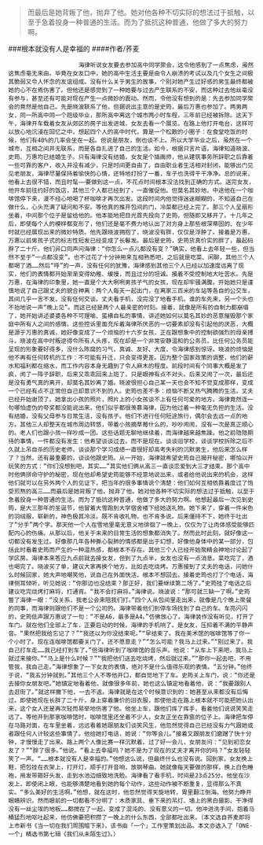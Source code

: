 > 而最后是她背叛了他，抛弃了他。她对他各种不切实际的想法过于抵触，以至于急着投身一种普通的生活。而为了抵抗这种普通，他做了多大的努力啊。

###根本就没有人是幸福的
####作者/荞麦

						海律听说女友要去参加高中同学聚会，这令他感到了一点焦虑，虽然这焦虑毫无来由。毕竟在女友口中，她的高中生活主要是由令人崩溃的考试以及几个女生之间极其脆弱又令人怀念的友谊组成。没有什么关于男生的故事，个别对她产生过好感的男生最终都被她的心不在焉伤害了。但他还是感觉到了一种她要与过去产生联系的不安，而这种过去他丝毫没有参与，甚至还有可能对现在产生一点微妙的震动。然而，令他没有想到的是：先去参加同学聚会的竟然是他自己。先是晓波联系了他，但据说出主意的是史筠，最后万惠也参加了。两男两女，同一所高中同一个班级毕业，那所高中离这个城市两小时车程，三年前已经被拆除。这天下午，海律开车载着女友从郊区的房子出发进城，女友去看一个展览。在路上他打开电台，这样可以放心地沉浸在回忆之中，想起四个人的高中时代，算是一个松散的小圈子：在食堂吃饭的时候，他们有40%的几率会坐在一起。但说是朋友，倒也谈不上。所以大学毕业之后，虽然在一个城市，互相之间并无联系，而是各自扎进了自己的生活。如今，根据只言片语，海律知道晓波、史筠、万惠均已结婚生子。只有海律没有结婚，女友是个插画师，他从建筑事务所辞职之后靠着一些可靠的客户，收入并没有减少，只是时间更自由了。自由职业者生活相对封闭，能够出门见见老朋友，海律尽量保持着愉快的心情，还特地打扮了一番，车子也洗得干干净净。总的说来，他看上去很不错，而且时髦——要做到这一点，不花点时间根本没法找到正确的方式。送完女友，他开车前往约好的饭店，其他三个人都已经到了，一直催促他。但莫名其妙地，中途他在一个咖啡馆停下来，漫不经心地喝了杯咖啡才再次出发。这段时间内他觉得迷迷糊糊的，不知道自己在做什么，心头充满了疑问和不安。等他真的推开包间的门，冷菜都已经上完了。那三个人呈扇形坐着，中间那个位子是留给他的。他本能地把目光首先投向了史筠，但随即又移开了。十几年之后，即使每个人的模样都变形了，他们还是毫不费力地认出了对方身上那些根深蒂固的、在少年时就已经展现出来的微妙特质。他先跟晓波拥抱了，晓波没有胖，仅仅是浮肿了。接着是万惠，万惠以前男孩子式的标志性短发已经变成了长鬈发。最后是史筠，史筠货真价实的胖了，最起码胖了二十斤。他们异口同声问海律：“你怎么一点儿都没有变？”确实，他看上去年轻一些，但当然不至于“一点都没变”。也不过花了十分钟用来互相熟悉吧，之后就是吃菜、闲聊，其他三个人都喝了酒……然后“呼”的一声，没有任何的犹豫，海律感到其他三个人已经以加速度远离了现实，他们的表情都开始渐渐变得幼稚、缓慢，而且过分的坦诚。接着不受控制地大吐苦水。先是万惠，在海律的印象里，她一直是个大大咧咧男孩子气的女孩，现在却牢骚满腹。开始她只是谨慎地说了自己跟丈夫的貌合神离：两个人每天一起出门，在离家三百米的车站等各自的公交车，其间几乎一言不发，没有任何交谈。丈夫看手机，没完没了地看手机。谁的车先来，另一个头也不抬地说一声“晚上见”。而这已经是两个人最亲密的时刻。接着，就像是所有的自制力都崩塌了，她开始讲述婆婆各种不可理喻、蛮横自私的事情，讲述她如何以莫名其妙的恶意摧毁那个家庭中所有人之间的感情。这些控诉里面充斥着海律所厌恶的一切要素却没有引起他的厌恶，大概是源于万惠的真诚，她好像变成了一个烦恼的十六岁女孩，正在跟想象中的控制欲强烈的母亲搏斗。晓波在高中时叛逆得令所有人头疼，现在却是一个非常安静温和的公务员，比任何公务员能呈现的形象要好得多，没什么陈腐的习气，真诚、友好、大度，令海律感到惊讶。晓波的烦恼是他不再有任何转机的工作：不可能有升迁，只会变得更差。因为整个国家政策的调整，他们的薪水和福利都在缩水，而工作内容本身无趣到了令人麻木的程度。前段时间有个同事大概是发了疯，闹了一阵子辞职，后来又乖乖回来上班了，只是眼神有点不对头。后来又闹了一次，最后还是没有勇气真的离开，却莫名其妙离了婚。晓波很担心自己某一天也会不知不觉变成那样，变成一个已经有点不正常但自己却意识不到的人。史筠也差不多：烦恼不断又热气腾腾的生活。丈夫已经开始谢顶了。她拿出小孩的照片，照片上的小女孩谈不上有任何可爱的地方。海律竟然连一句哪怕虚伪的夸奖都没能说出来。他们似乎都很羡慕海律，因为他过着一种毫无负担的生活。没有结婚，没有父母参与日常生活，没有孩子。他们不进行任何短途旅行，偶尔会去远一点的地方。其他三人却整天在城市周边转悠，带着小孩摘草莓什么的，吵吵闹闹，没有一次是真正顺心的。老人们也跟小孩一样吵成一团。这些话题无聊地继续着，而海律越来越焦躁。他之前隐隐期待的事情，一件都没有发生：他希望谈谈过去，而不是现在。谈谈旧学校，谈谈学校拆除之后不久就上吊自杀的历史老师，谈谈那个学习成绩一直很好却高考失利的沉默男生，他后来怎么样了？当然，还有最重要的，谈谈他跟史筠。从一开始，海律就希望史筠自己揭开秘密，哪怕以开玩笑的方式：“你们没想到吧，其实……”其实他们俩从高三一直谈恋爱到大三才结束。那个高中时他俩拼命守护的秘密，现在他却希望史筠能够不经意地说出来，或者给他说出来的机会，这样他们就可以在另外两个人的见证下，把当年的很多事情说个清楚：他们如何互相依靠着度过了饱受煎熬的高三……而最后是她背叛了他，抛弃了他。她对他各种不切实际的想法过于抵触，以至于急着投身一种普通的生活。而为了抵抗这种普通，他做了多大的努力啊。他想起最后一次见到史筠，是大三那年的圣诞节，他冒着大雪跑到大学宿舍楼下给她送礼物。她下来了，穿着一件米色的羽绒服，崭新的，神色极其冷淡。既不肯收礼物，也不肯多说。后来僵持不下，她终于吐出了“分手”两个字。那天他一个人在雪地里毫无意义地徘徊了一晚上，仅仅为了让肉体感受能够匹配内心的伤痛。从那以后，他关于未来的日常生活的想象都消失了。然而此时此刻，就好像这一切都没有发生过。好像那几年各种撕心裂肺的情感都是出于幻想，好像他身体中的某一部分，包括此时看着史筠而产生的一种温热感，都根本不存在。其他三个人已经开始聚精会神地讨论起了学区房。海律本来答应九点前就去接女友，但到了九点半，女友也没有一点消息。菜吃完了，酒也喝完了。晓波买了单，建议大家再换个地方，比如去吃烧烤。万惠接到了丈夫的电话，问她什么时候回家，她大声地嘲笑他，说自己在外面快活，根本不想回去。接着史筠也打了个电话，海律侧耳倾听，听见她说：“你那边也没结束？那正好，我们要继续第二场了。”史筠挂了电话之后建议吃完烧烤打麻将，打通宵。“我不会打麻将。”海律说。晓波说：“那可就三缺一了啊。”史筠瞥了海律一眼：“没关系，我老公会来陪我们打。”四个人从包间里走出来，就像是几个晚上聚餐的同事，而海律则跟他们不是一个公司的。海律带着他们到停车场找到了自己的车。车亮闪闪的，史筠低声跟万惠说了一句：“不是A6，最多是A4。”仿佛放心了。海律装作没有听见，打开了车门。就在他们全部上了车，正要启动的时候，海律的手机响了。是女友，压抑着不满的平静声音。“果然把我给忘记了？”“我还以为你没结束呢。”“早结束了。我在美术馆的咖啡馆等了你一个小时了。现在连咖啡馆都要关门了。还不愿意走？”“怎么可能？我马上过来。”“别过来了。我自己打车走……我已经打到车了。”但海律听到了咖啡馆的音乐声。他说：“从车上下来吧，我马上就过来接你。”“马上是什么时候？”“我把他们送去吃烧烤，然后就过来。”“那你一起去吧，不用管我，我自己走。”海律想象了一下女友的表情，绝对不是什么值得乐观的表情。“五分钟。”他终于说，“我五分钟就到。”其他三个人不等他开口，都自觉地下了车。史筠关上车门，说：“你还是去接你女朋友吧。”她镇定地看着他，就像很多年前，她也这么镇定地看着他，说：“我要跟别人去逛街了。”就这样撇下他，一去不返。海律就是在这个时候意识到的：她甚至从来都没有后悔过。即使她现在长胖了二十斤，身上穿着廉价的旧衣服，即使他走在路上根本就不可能把她认出来，这个女人还是再次轻而易举地伤害了他。他坐上车，跟他们挥了挥手，看着他们说说笑笑走远了。等他开到那家咖啡馆时，咖啡馆里还坐着不少人，女友正坐在靠窗的位子上。海律把车停在马路对面，在车里坐着，远远看着她跟朋友们谈笑风生，他忽然觉得自己已经没有力气跟她或者跟任何人计较这些事情了。他给她打电话，她说：“你等会儿。”接着又跟朋友们磨蹭了快十分钟，才慢慢走了出来。路上两个人像比赛一样沉默着。过了好一会儿，女朋友问：“见到初恋女友了？”“胖了很多。”他说。“看上去幸福吗？她不是为了现在的丈夫才离开你的吗？”女友轻轻笑了一声。“……根本就没有人是幸福的。”他想这么说，但最终什么也没有说。回到家，女友换上鞋，把包挂在衣架上，打开灯，顺手打开音响，放钢琴曲。她就像每天要做的那样，换上白色睡袍，用发带箍好头发，走到水池边细致地洗脸。海律看了看手机，时间是23点25分。他坐在沙发上，即使闭上眼，也能够清楚地看到她的每个动作，这些动作被不断重复，显得那么不真实。“多么美好的生活啊。”他想，就在这时，他忽然觉得天旋地转，胃里翻江倒海。他努力睁开眼睛辨识，然而眼前的一切都看不分明了：木质家具、垂下来的吊灯、墙上的黑白摄影、干净得没有一丝尘埃的地板……都搅在了一起，变成了混沌的、没有意义的一切。他冲进洗手间，抱着马桶猛烈地呕吐起来，他仿佛要把积攒了一晚上的什么东西，全部都吐出来。（本文选自荞麦即将上市新书《当一切在我们周围暗下来》，该书由「一个」工作室策划出品。本文亦选入了「ONE·一个」精选书第七辑《我们从未陌生过》。）			  		